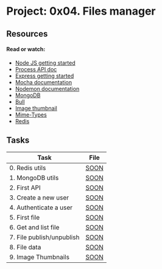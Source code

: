 # Project: 0x04. Files manager

## Resources

#### Read or watch:

- [Node JS getting started](https://intranet.alxswe.com/rltoken/8jNm2s_LfVKMqR3vHLn_uw)
- [Process API doc](https://intranet.alxswe.com/rltoken/uYPplj2cPK8pcP0LtV6RuA)
- [Express getting started](https://intranet.alxswe.com/rltoken/SujfeWKCWmUMomfETjETEg)
- [Mocha documentation](https://intranet.alxswe.com/rltoken/FzEwplmoZiyGvkgKllZNJw)
- [Nodemon documentation](https://intranet.alxswe.com/rltoken/pdNNTX0OLugbhxvP3sLgOw)
- [MongoDB](https://intranet.alxswe.com/rltoken/g1x7y_3GskzVAJBTXcSjmA)
- [Bull](https://intranet.alxswe.com/rltoken/NkHBpGrxnd0sK_fDPMbihg)
- [Image thumbnail](https://intranet.alxswe.com/rltoken/KX6cck2nyLpQOTDMLcwxLg)
- [Mime-Types](https://intranet.alxswe.com/rltoken/j9B0Kc-4HDKLUe88ShbOjQ)
- [Redis](https://intranet.alxswe.com/rltoken/nqwKRszO8Tkj_ZWW1EFwGw)

## Tasks

| Task                      | File       |
| ------------------------- | ---------- |
| 0. Redis utils            | [SOON](./) |
| 1. MongoDB utils          | [SOON](./) |
| 2. First API              | [SOON](./) |
| 3. Create a new user      | [SOON](./) |
| 4. Authenticate a user    | [SOON](./) |
| 5. First file             | [SOON](./) |
| 6. Get and list file      | [SOON](./) |
| 7. File publish/unpublish | [SOON](./) |
| 8. File data              | [SOON](./) |
| 9. Image Thumbnails       | [SOON](./) |
